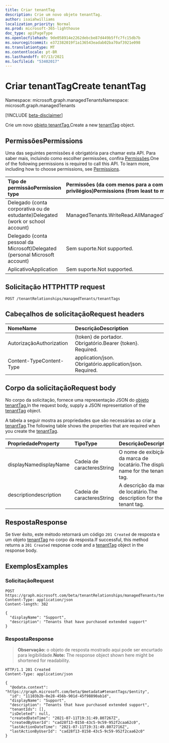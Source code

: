 ```yaml
---
title: Criar tenantTag
description: Crie um novo objeto tenantTag.
author: isaiahwilliams
localization_priority: Normal
ms.prod: microsoft-365-lighthouse
doc_type: apiPageType
ms.openlocfilehash: 9de058914e2262debcbe87d449b5ffc7fc15db7b
ms.sourcegitcommit: e372382019f1a136543eadab02ba70af3921e098
ms.translationtype: MT
ms.contentlocale: pt-BR
ms.lasthandoff: 07/13/2021
ms.locfileid: "53402017"
---
```

# <a name="create-tenanttag"></a><span data-ttu-id="5d906-103">Criar tenantTag</span><span class="sxs-lookup"><span data-stu-id="5d906-103">Create tenantTag</span></span>
<span data-ttu-id="5d906-104">Namespace: microsoft.graph.managedTenants</span><span class="sxs-lookup"><span data-stu-id="5d906-104">Namespace: microsoft.graph.managedTenants</span></span>

[!INCLUDE [beta-disclaimer](../../includes/beta-disclaimer.md)]

<span data-ttu-id="5d906-105">Crie um novo [objeto tenantTag.](../resources/managedtenants-tenanttag.md)</span><span class="sxs-lookup"><span data-stu-id="5d906-105">Create a new [tenantTag](../resources/managedtenants-tenanttag.md) object.</span></span>

## <a name="permissions"></a><span data-ttu-id="5d906-106">Permissões</span><span class="sxs-lookup"><span data-stu-id="5d906-106">Permissions</span></span>
<span data-ttu-id="5d906-p101">Uma das seguintes permissões é obrigatória para chamar esta API. Para saber mais, incluindo como escolher permissões, confira [Permissões](/graph/permissions-reference).</span><span class="sxs-lookup"><span data-stu-id="5d906-p101">One of the following permissions is required to call this API. To learn more, including how to choose permissions, see [Permissions](/graph/permissions-reference).</span></span>

|<span data-ttu-id="5d906-109">Tipo de permissão</span><span class="sxs-lookup"><span data-stu-id="5d906-109">Permission type</span></span>|<span data-ttu-id="5d906-110">Permissões (da com menos para a com mais privilégios)</span><span class="sxs-lookup"><span data-stu-id="5d906-110">Permissions (from least to most privileged)</span></span>|
|:---|:---|
|<span data-ttu-id="5d906-111">Delegado (conta corporativa ou de estudante)</span><span class="sxs-lookup"><span data-stu-id="5d906-111">Delegated (work or school account)</span></span>|<span data-ttu-id="5d906-112">ManagedTenants.WriteRead.All</span><span class="sxs-lookup"><span data-stu-id="5d906-112">ManagedTenants.WriteRead.All</span></span>|
|<span data-ttu-id="5d906-113">Delegado (conta pessoal da Microsoft)</span><span class="sxs-lookup"><span data-stu-id="5d906-113">Delegated (personal Microsoft account)</span></span>|<span data-ttu-id="5d906-114">Sem suporte.</span><span class="sxs-lookup"><span data-stu-id="5d906-114">Not supported.</span></span>|
|<span data-ttu-id="5d906-115">Aplicativo</span><span class="sxs-lookup"><span data-stu-id="5d906-115">Application</span></span>|<span data-ttu-id="5d906-116">Sem suporte.</span><span class="sxs-lookup"><span data-stu-id="5d906-116">Not supported.</span></span>|

## <a name="http-request"></a><span data-ttu-id="5d906-117">Solicitação HTTP</span><span class="sxs-lookup"><span data-stu-id="5d906-117">HTTP request</span></span>

<!-- {
  "blockType": "ignored"
}
-->
``` http
POST /tenantRelationships/managedTenants/tenantTags
```

## <a name="request-headers"></a><span data-ttu-id="5d906-118">Cabeçalhos de solicitação</span><span class="sxs-lookup"><span data-stu-id="5d906-118">Request headers</span></span>
|<span data-ttu-id="5d906-119">Nome</span><span class="sxs-lookup"><span data-stu-id="5d906-119">Name</span></span>|<span data-ttu-id="5d906-120">Descrição</span><span class="sxs-lookup"><span data-stu-id="5d906-120">Description</span></span>|
|:---|:---|
|<span data-ttu-id="5d906-121">Autorização</span><span class="sxs-lookup"><span data-stu-id="5d906-121">Authorization</span></span>|<span data-ttu-id="5d906-p102">{token} de portador. Obrigatório.</span><span class="sxs-lookup"><span data-stu-id="5d906-p102">Bearer {token}. Required.</span></span>|
|<span data-ttu-id="5d906-124">Content-Type</span><span class="sxs-lookup"><span data-stu-id="5d906-124">Content-Type</span></span>|<span data-ttu-id="5d906-p103">application/json. Obrigatório.</span><span class="sxs-lookup"><span data-stu-id="5d906-p103">application/json. Required.</span></span>|

## <a name="request-body"></a><span data-ttu-id="5d906-127">Corpo da solicitação</span><span class="sxs-lookup"><span data-stu-id="5d906-127">Request body</span></span>
<span data-ttu-id="5d906-128">No corpo da solicitação, fornece uma representação JSON do [objeto tenantTag.](../resources/managedtenants-tenanttag.md)</span><span class="sxs-lookup"><span data-stu-id="5d906-128">In the request body, supply a JSON representation of the [tenantTag](../resources/managedtenants-tenanttag.md) object.</span></span>

<span data-ttu-id="5d906-129">A tabela a seguir mostra as propriedades que são necessárias ao criar [a tenantTag](../resources/managedtenants-tenanttag.md).</span><span class="sxs-lookup"><span data-stu-id="5d906-129">The following table shows the properties that are required when you create the [tenantTag](../resources/managedtenants-tenanttag.md).</span></span>

|<span data-ttu-id="5d906-130">Propriedade</span><span class="sxs-lookup"><span data-stu-id="5d906-130">Property</span></span>|<span data-ttu-id="5d906-131">Tipo</span><span class="sxs-lookup"><span data-stu-id="5d906-131">Type</span></span>|<span data-ttu-id="5d906-132">Descrição</span><span class="sxs-lookup"><span data-stu-id="5d906-132">Description</span></span>|
|:---|:---|:---|
|<span data-ttu-id="5d906-133">displayName</span><span class="sxs-lookup"><span data-stu-id="5d906-133">displayName</span></span>|<span data-ttu-id="5d906-134">Cadeia de caracteres</span><span class="sxs-lookup"><span data-stu-id="5d906-134">String</span></span>|<span data-ttu-id="5d906-135">O nome de exibição da marca de locatário.</span><span class="sxs-lookup"><span data-stu-id="5d906-135">The display name for the tenant tag.</span></span>|
|<span data-ttu-id="5d906-136">description</span><span class="sxs-lookup"><span data-stu-id="5d906-136">description</span></span>|<span data-ttu-id="5d906-137">Cadeia de caracteres</span><span class="sxs-lookup"><span data-stu-id="5d906-137">String</span></span>|<span data-ttu-id="5d906-138">A descrição da marca de locatário.</span><span class="sxs-lookup"><span data-stu-id="5d906-138">The description for the tenant tag.</span></span>|

## <a name="response"></a><span data-ttu-id="5d906-139">Resposta</span><span class="sxs-lookup"><span data-stu-id="5d906-139">Response</span></span>

<span data-ttu-id="5d906-140">Se tiver êxito, este método retornará um código `201 Created` de resposta e um objeto [tenantTag](../resources/managedtenants-tenanttag.md) no corpo da resposta.</span><span class="sxs-lookup"><span data-stu-id="5d906-140">If successful, this method returns a `201 Created` response code and a [tenantTag](../resources/managedtenants-tenanttag.md) object in the response body.</span></span>

## <a name="examples"></a><span data-ttu-id="5d906-141">Exemplos</span><span class="sxs-lookup"><span data-stu-id="5d906-141">Examples</span></span>

### <a name="request"></a><span data-ttu-id="5d906-142">Solicitação</span><span class="sxs-lookup"><span data-stu-id="5d906-142">Request</span></span>
<!-- {
  "blockType": "request",
  "name": "create_tenanttag_from_"
}
-->
``` http
POST https://graph.microsoft.com/beta/tenantRelationships/managedTenants/tenantTags
Content-Type: application/json
Content-length: 382

{
  "displayName": "Support",
  "description": "Tenants that have purchased extended support"
}
```

### <a name="response"></a><span data-ttu-id="5d906-143">Resposta</span><span class="sxs-lookup"><span data-stu-id="5d906-143">Response</span></span>
><span data-ttu-id="5d906-144">**Observação:** o objeto de resposta mostrado aqui pode ser encurtado para legibilidade.</span><span class="sxs-lookup"><span data-stu-id="5d906-144">**Note:** The response object shown here might be shortened for readability.</span></span>
<!-- {
  "blockType": "response",
  "truncated": true,
  "@odata.type": "microsoft.graph.managedTenants.tenantTag"
}
-->
``` http
HTTP/1.1 201 Created
Content-Type: application/json

{
  "@odata.context": "https://graph.microsoft.com/beta/$metadata#tenantTags/$entity",
  "id": "11103b2b-0e28-456b-901d-45f98890ab1d",
  "displayName": "Support",
  "description": "Tenants that have purchased extended support",
  "tenantIds": [],
  "isDeleted": null,
  "createdDateTime": "2021-07-11T19:31:49.807267Z",
  "createdByUserId": "cad28f13-0158-43c5-9c59-952f2caa62c0",
  "lastActionDateTime": "2021-07-11T19:31:49.8072716Z",
  "lastActionByUserId": "cad28f13-0158-43c5-9c59-952f2caa62c0"
}
```
